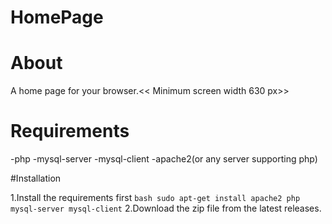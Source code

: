 # HomePage

# About
A home page for your browser.<< Minimum screen width 630 px>>

# Requirements
  
  -php 
  -mysql-server
  -mysql-client
  -apache2(or any server supporting php)

#Installation 
    
  1.Install the requirements first
    ``` bash
       sudo apt-get install apache2 php mysql-server mysql-client
    ```
  2.Download the zip file from the latest releases.

  
